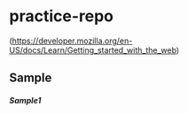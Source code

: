 # practice-repo

(https://developer.mozilla.org/en-US/docs/Learn/Getting_started_with_the_web)
## Sample

#####  Sample1
